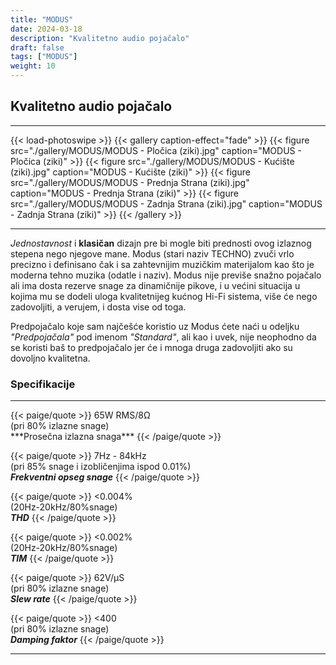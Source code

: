 ```yaml
---
title: "MODUS"
date: 2024-03-18
description: "Kvalitetno audio pojačalo"
draft: false
tags: ["MODUS"]
weight: 10
---
```

## Kvalitetno audio pojačalo

<hr>
{{< load-photoswipe >}}
{{< gallery caption-effect="fade" >}}
  {{< figure src="./gallery/MODUS/MODUS - Pločica (ziki).jpg" caption="MODUS - Pločica (ziki)" >}}
  {{< figure src="./gallery/MODUS/MODUS - Kućište (ziki).jpg" caption="MODUS - Kućište (ziki)" >}}
  {{< figure src="./gallery/MODUS/MODUS - Prednja Strana (ziki).jpg" caption="MODUS - Prednja Strana (ziki)" >}}
  {{< figure src="./gallery/MODUS/MODUS - Zadnja Strana (ziki).jpg" caption="MODUS - Zadnja Strana (ziki)" >}}
{{< /gallery >}}
<hr>

*Jednostavnost* i **klasičan** dizajn pre bi mogle biti prednosti ovog izlaznog stepena nego njegove mane. Modus (stari naziv TECHNO) zvuči vrlo precizno i definisano čak i sa zahtevnijim muzičkim materijalom kao što je moderna tehno muzika (odatle i naziv). Modus nije previše snažno pojačalo ali ima dosta rezerve snage za dinamičnije pikove, i u većini situacija u kojima mu se dodeli uloga kvalitetnijeg kućnog Hi-Fi sistema, više će nego zadovoljiti, a verujem, i dosta vise od toga.

Predpojačalo koje sam najčešće koristio uz Modus ćete naći u odeljku *"Predpojačala"* pod imenom *"Standard"*, ali kao i uvek, nije neophodno da se koristi baš to predpojačalo jer će i mnoga druga zadovoljiti ako su dovoljno kvalitetna.

### Specifikacije
<hr>
{{< paige/quote >}}
65W RMS/8Ω<br>(pri 80% izlazne snage)<br>***Prosečna izlazna snaga***
{{< /paige/quote >}}

{{< paige/quote >}}
7Hz - 84kHz<br>(pri 85% snage i izobličenjima ispod 0.01%)<br>***Frekventni opseg snage***
{{< /paige/quote >}}

{{< paige/quote >}}
<0.004%<br>(20Hz-20kHz/80%snage)<br>***THD***
{{< /paige/quote >}}

{{< paige/quote >}}
<0.002%<br>(20Hz-20kHz/80%snage)<br>***TIM***
{{< /paige/quote >}}

{{< paige/quote >}}
62V/μS<br>(pri 80% izlazne snage)<br>***Slew rate***
{{< /paige/quote >}}

{{< paige/quote >}}
&#60;400<br>(pri 80% izlazne snage)<br>***Damping faktor***
{{< /paige/quote >}}
<hr>
